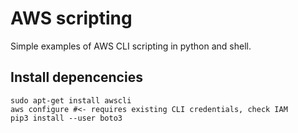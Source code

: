 # AWS scripting
Simple examples of AWS CLI scripting in python and shell.

## Install depencencies
```
sudo apt-get install awscli
aws configure #<- requires existing CLI credentials, check IAM
pip3 install --user boto3 
```